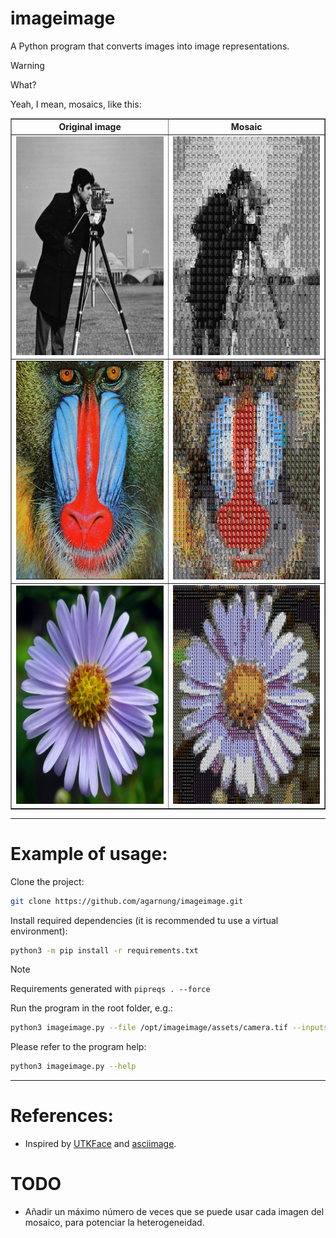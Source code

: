 # imageimage

A Python program that converts images into image representations.

> [!WARNING]
> What?

Yeah, I mean, mosaics, like this:

<table border="1" align="center">
  <tr>
    <th>Original image</th>
    <th>Mosaic</th>
  </tr>
  <tr>
    <td><img src="assets/camera.png" alt="camera.png" title="camera.png" style="width: 350px; height: 350px;" /></td>
    <td><img src="assets/camera_imageified.jpg" alt="camera_imageified" title="camera_imageified" style="width: 350px; height: 350px;" /></td>
  </tr>
  <tr>
    <td><img src="assets/baboon.png" alt="baboon.png" title="baboon.png" style="width: 350px; height: 350px;" /></td>
    <td><img src="assets/baboon_imageified.jpg" alt="baboon_imageified" title="baboon_imageified" style="width: 350px; height: 350px;" /></td>
  </tr>
  <tr>
    <td><img src="assets/flor.png" alt="flor.png" title="flor.png" style="width: 350px; height: 350px;" /></td>
    <td><img src="assets/flor_imageified.jpg" alt="flor_imageified" title="flor_imageified" style="width: 350px; height: 350px;" /></td>
  </tr>
</table>

---

# Example of usage:

Clone the project:
```bash
git clone https://github.com/agarnung/imageimage.git
```

Install required dependencies (it is recommended tu use a virtual environment):
```bash
python3 -m pip install -r requirements.txt
```

> [!NOTE]
> Requirements generated with `pipreqs . --force`

Run the program in the root folder, e.g.:
```bash
python3 imageimage.py --file /opt/imageimage/assets/camera.tif --inputs /opt/imageimage/image_database/ --cols 25 --rows 25 --color_weight 1.0 --gradient_weight 0.1
```

Please refer to the program help:
```bash
python3 imageimage.py --help
```

---

# References:

- Inspired by [UTKFace](https://susanqq.github.io/UTKFace/icon/logoWall2.jpg) and [asciimage](https://github.com/agarnung/asciimage/tree/main).

# TODO

- Añadir un máximo número de veces que se puede usar cada imagen del mosaico, para potenciar la heterogeneidad.
